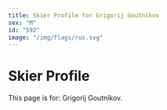 ```yaml
---
title: Skier Profile for Grigorij Goutnikov
sex: "M"
id: "592"
image: "/img/flags/rus.svg" 
---
```


# Skier Profile

This page is for: Grigorij Goutnikov.
    